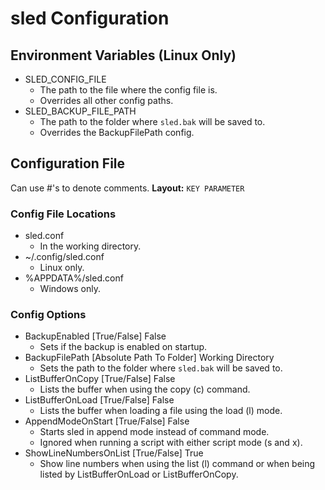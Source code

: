 # sled Configuration

## Environment Variables (Linux Only)
* SLED_CONFIG_FILE
   * The path to the file where the config file is. 
   * Overrides all other config paths.
* SLED_BACKUP_FILE_PATH
   * The path to the folder where `sled.bak` will be saved to.
   * Overrides the BackupFilePath config.

## Configuration File
Can use #'s to denote comments.
**Layout:** `KEY PARAMETER`

### Config File Locations
* sled.conf
  * In the working directory.
* ~/.config/sled.conf
  * Linux only.
* %APPDATA%/sled.conf
  * Windows only.

### Config Options
* BackupEnabled [True/False] False
  * Sets if the backup is enabled on startup.
* BackupFilePath [Absolute Path To Folder] Working Directory
  * Sets the path to the folder where `sled.bak` will be saved to.
* ListBufferOnCopy [True/False] False
  * Lists the buffer when using the copy (c) command.
* ListBufferOnLoad [True/False] False
  * Lists the buffer when loading a file using the load (l) mode.
* AppendModeOnStart [True/False] False
  * Starts sled in append mode instead of command mode.
  * Ignored when running a script with either script mode (s and x).
* ShowLineNumbersOnList [True/False] True
  * Show line numbers when using the list (l) command or when being listed by ListBufferOnLoad or ListBufferOnCopy.